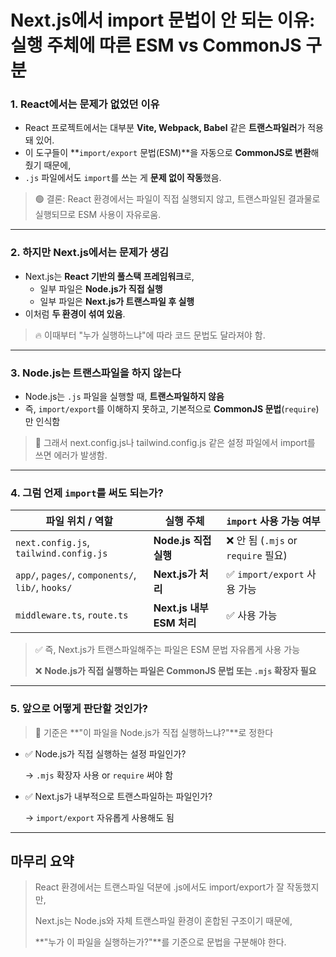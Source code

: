 Next.js에서 import 문법이 안 되는 이유: 실행 주체에 따른 ESM vs CommonJS 구분
===

### 1. React에서는 문제가 없었던 이유

- React 프로젝트에서는 대부분 **Vite, Webpack, Babel** 같은 **트랜스파일러**가 적용돼 있어.
- 이 도구들이 **`import/export` 문법(ESM)**을 자동으로 **CommonJS로 변환**해줬기 때문에,
- `.js` 파일에서도 `import`를 쓰는 게 **문제 없이 작동**했음.

> 🟢 결론: React 환경에서는 파일이 직접 실행되지 않고, 트랜스파일된 결과물로 실행되므로 ESM 사용이 자유로움.
> 

---

### 2. 하지만 Next.js에서는 문제가 생김

- Next.js는 **React 기반의 풀스택 프레임워크**로,
    - 일부 파일은 **Node.js가 직접 실행**
    - 일부 파일은 **Next.js가 트랜스파일 후 실행**
- 이처럼 **두 환경이 섞여 있음**.

> 🔥 이때부터 "누가 실행하느냐"에 따라 코드 문법도 달라져야 함.
> 

---

### 3. Node.js는 트랜스파일을 하지 않는다

- Node.js는 `.js` 파일을 실행할 때, **트랜스파일하지 않음**
- 즉, `import/export`를 이해하지 못하고, 기본적으로 **CommonJS 문법**(`require`)만 인식함

> 🛑 그래서 next.config.js나 tailwind.config.js 같은 설정 파일에서 import를 쓰면 에러가 발생함.
> 

---

### 4. 그럼 언제 `import`를 써도 되는가?

| 파일 위치 / 역할 | 실행 주체 | `import` 사용 가능 여부 |
| --- | --- | --- |
| `next.config.js`, `tailwind.config.js` | **Node.js 직접 실행** | ❌ 안 됨 (`.mjs` or `require` 필요) |
| `app/`, `pages/`, `components/`, `lib/`, `hooks/` | **Next.js가 처리** | ✅ `import/export` 사용 가능 |
| `middleware.ts`, `route.ts` | **Next.js 내부 ESM 처리** | ✅ 사용 가능 |

> ✅ 즉, Next.js가 트랜스파일해주는 파일은 ESM 문법 자유롭게 사용 가능
> 
> 
> ❌ **Node.js가 직접 실행하는 파일은 CommonJS 문법 또는 `.mjs` 확장자 필요**
> 

---

### 5. 앞으로 어떻게 판단할 것인가?

> 🔑 기준은 **"이 파일을 Node.js가 직접 실행하느냐?"**로 정한다
> 
- ✅ Node.js가 직접 실행하는 설정 파일인가?
    
    → `.mjs` 확장자 사용 or `require` 써야 함
    
- ✅ Next.js가 내부적으로 트랜스파일하는 파일인가?
    
    → `import/export` 자유롭게 사용해도 됨
    

---

## 마무리 요약

> React 환경에서는 트랜스파일 덕분에 .js에서도 import/export가 잘 작동했지만,
> 
> 
> Next.js는 Node.js와 자체 트랜스파일 환경이 혼합된 구조이기 때문에,
> 
> **"누가 이 파일을 실행하는가?"**를 기준으로 문법을 구분해야 한다.
>